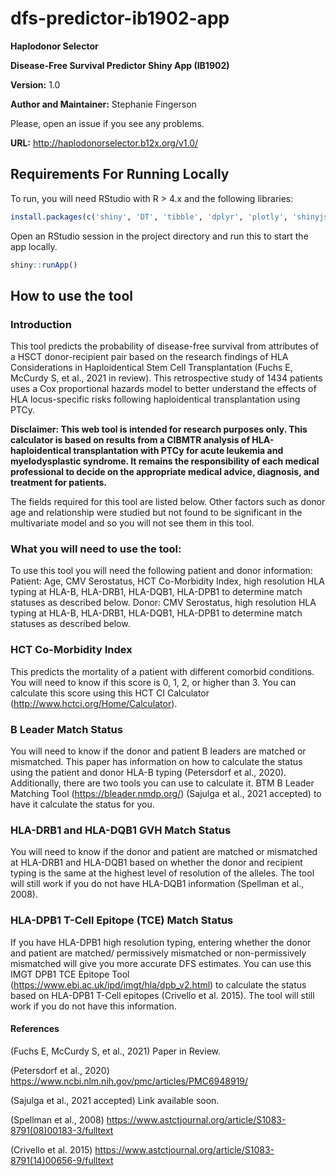 # dfs-predictor-ib1902-app
**Haplodonor Selector**

**Disease-Free Survival Predictor Shiny App (IB1902)**

**Version:** 1.0

**Author and Maintainer:** Stephanie Fingerson

Please, open an issue if you see any problems.

**URL:** http://haplodonorselector.b12x.org/v1.0/



## Requirements For Running Locally
To run, you will need RStudio with R > 4.x and the following libraries:

``` r
install.packages(c('shiny', 'DT', 'tibble', 'dplyr', 'plotly', 'shinyjs', 'shinyWidgets'))
```

Open an RStudio session in the project directory and run this to start the app locally.
``` r
shiny::runApp()
```

## How to use the tool

### Introduction
This tool predicts the probability of disease-free survival from attributes of a HSCT donor-recipient pair based on the research findings of HLA Considerations in Haploidentical Stem Cell Transplantation (Fuchs E, McCurdy S, et al., 2021 in review). This retrospective study of 1434 patients uses a Cox proportional hazards model to better understand the effects of HLA locus-specific risks following haploidentical transplantation using PTCy.

**Disclaimer: This web tool is intended for research purposes only. This calculator is based on results from a CIBMTR analysis of HLA-haploidentical transplantation with PTCy for acute leukemia and myelodysplastic syndrome. It remains the responsibility of each medical professional to decide on the appropriate medical advice, diagnosis, and treatment for patients.**

The fields required for this tool are listed below. Other factors such as donor age and relationship were studied but not found to be significant in the multivariate model and so you will not see them in this tool.

### What you will need to use the tool:
To use this tool you will need the following patient and donor information:
Patient: Age, CMV Serostatus, HCT Co-Morbidity Index, high resolution HLA typing at HLA-B, HLA-DRB1, HLA-DQB1, HLA-DPB1 to determine match statuses as described below.
Donor: CMV Serostatus, high resolution HLA typing at HLA-B, HLA-DRB1, HLA-DQB1, HLA-DPB1 to determine match statuses as described below.

### HCT Co-Morbidity Index
This predicts the mortality of a patient with different comorbid conditions. You will need to know if this score is 0, 1, 2, or higher than 3. You can calculate this score using this HCT CI Calculator (http://www.hctci.org/Home/Calculator).

### B Leader Match Status
You will need to know if the donor and patient B leaders are matched or mismatched. This paper has information on how to calculate the status using the patient and donor HLA-B typing (Petersdorf et al., 2020). Additionally, there are two tools you can use to calculate it. BTM B Leader Matching Tool (https://bleader.nmdp.org/) (Sajulga et al., 2021 accepted) to have it calculate the status for you.

### HLA-DRB1 and HLA-DQB1 GVH Match Status
You will need to know if the donor and patient are matched or mismatched at HLA-DRB1 and HLA-DQB1 based on whether the donor and recipient typing is the same at the highest level of resolution of the alleles. The tool will still work if you do not have HLA-DQB1 information (Spellman et al., 2008).

### HLA-DPB1 T-Cell Epitope (TCE) Match Status
If you have HLA-DPB1 high resolution typing, entering whether the donor and patient are matched/ permissively mismatched or non-permissively mismatched will give you more accurate DFS estimates. You can use this IMGT DPB1 TCE Epitope Tool (https://www.ebi.ac.uk/ipd/imgt/hla/dpb_v2.html) to calculate the status based on HLA-DPB1 T-Cell epitopes (Crivello et al. 2015). The tool will still work if you do not have this information.

#### References
(Fuchs E, McCurdy S, et al., 2021) Paper in Review.

(Petersdorf et al., 2020) https://www.ncbi.nlm.nih.gov/pmc/articles/PMC6948919/

(Sajulga et al., 2021 accepted) Link available soon.

(Spellman et al., 2008) https://www.astctjournal.org/article/S1083-8791(08)00183-3/fulltext

(Crivello et al. 2015) https://www.astctjournal.org/article/S1083-8791(14)00656-9/fulltext
